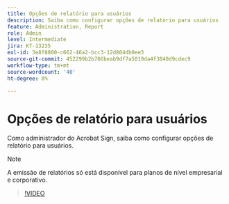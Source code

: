 ```yaml
---
title: Opções de relatório para usuários
description: Saiba como configurar opções de relatório para usuários
feature: Administration, Report
role: Admin
level: Intermediate
jira: KT-13235
exl-id: 3e8f8800-c662-46a2-bcc3-12d804db0ee3
source-git-commit: 452299b2b786beab9df7a5019da4f3840d9cdec9
workflow-type: tm+mt
source-wordcount: '40'
ht-degree: 0%

---
```


# Opções de relatório para usuários

Como administrador do Acrobat Sign, saiba como configurar opções de relatório para usuários.

>[!NOTE]
>
>A emissão de relatórios só está disponível para planos de nível empresarial e corporativo.

>[!VIDEO](https://video.tv.adobe.com/v/3419303?quality=12&learn=on&hidetitle=true)
